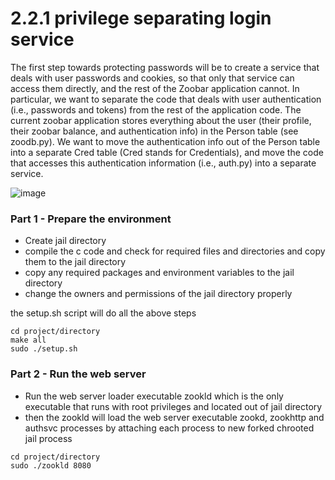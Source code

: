 # 2.2.1 privilege separating login service

The first step towards protecting passwords will be to create a service that deals with user passwords and cookies, so that only that service can access them directly, and the rest of the Zoobar application cannot. In particular, we want to separate the code that deals with user authentication (i.e., passwords and tokens) from the rest of the application code. The current zoobar application stores everything about the user (their profile, their zoobar balance, and authentication info) in the Person table (see zoodb.py). We want to move the authentication info out of the Person table into a separate Cred table (Cred stands for Credentials), and move the code that accesses this authentication information (i.e., auth.py) into a separate service.

![image](https://user-images.githubusercontent.com/13490629/220485069-e0f3a8cf-0fe9-4478-8dbe-ffd083885d85.png)
### Part 1 - Prepare the environment

* Create jail directory
* compile the c code and check for required files and directories and copy them to the jail directory
* copy any required packages and environment variables to the jail directory
* change the owners and permissions of the jail directory properly

the setup.sh script will do all the above steps

```shell
cd project/directory
make all
sudo ./setup.sh
```

### Part 2 - Run the web server

* Run the web server loader executable zookld which is the only executable that runs with root privileges and located out of jail directory
* then the zookld will load the web server executable zookd, zookhttp and authsvc processes by attaching each process to new forked chrooted jail process

```shell
cd project/directory
sudo ./zookld 8080
```
